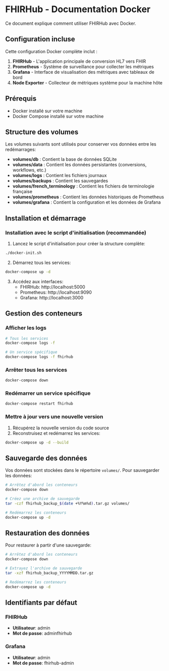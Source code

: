 # FHIRHub - Documentation Docker

Ce document explique comment utiliser FHIRHub avec Docker.

## Configuration incluse

Cette configuration Docker complète inclut :

1. **FHIRHub** - L'application principale de conversion HL7 vers FHIR
2. **Prometheus** - Système de surveillance pour collecter les métriques
3. **Grafana** - Interface de visualisation des métriques avec tableaux de bord
4. **Node Exporter** - Collecteur de métriques système pour la machine hôte

## Prérequis

- Docker installé sur votre machine
- Docker Compose installé sur votre machine

## Structure des volumes

Les volumes suivants sont utilisés pour conserver vos données entre les redémarrages:

- **volumes/db** : Contient la base de données SQLite
- **volumes/data** : Contient les données persistantes (conversions, workflows, etc.)
- **volumes/logs** : Contient les fichiers journaux
- **volumes/backups** : Contient les sauvegardes
- **volumes/french_terminology** : Contient les fichiers de terminologie française
- **volumes/prometheus** : Contient les données historiques de Prometheus
- **volumes/grafana** : Contient la configuration et les données de Grafana

## Installation et démarrage

### Installation avec le script d'initialisation (recommandée)

1. Lancez le script d'initialisation pour créer la structure complète:

```bash
./docker-init.sh
```

2. Démarrez tous les services:

```bash
docker-compose up -d
```

3. Accédez aux interfaces:
   - FHIRHub: http://localhost:5000
   - Prometheus: http://localhost:9090
   - Grafana: http://localhost:3000

## Gestion des conteneurs

### Afficher les logs

```bash
# Tous les services
docker-compose logs -f

# Un service spécifique
docker-compose logs -f fhirhub
```

### Arrêter tous les services

```bash
docker-compose down
```

### Redémarrer un service spécifique

```bash
docker-compose restart fhirhub
```

### Mettre à jour vers une nouvelle version

1. Récupérez la nouvelle version du code source
2. Reconstruisez et redémarrez les services:

```bash
docker-compose up -d --build
```

## Sauvegarde des données

Vos données sont stockées dans le répertoire `volumes/`. Pour sauvegarder les données:

```bash
# Arrêtez d'abord les conteneurs
docker-compose down

# Créez une archive de sauvegarde
tar -czf fhirhub_backup_$(date +%Y%m%d).tar.gz volumes/

# Redémarrez les conteneurs
docker-compose up -d
```

## Restauration des données

Pour restaurer à partir d'une sauvegarde:

```bash
# Arrêtez d'abord les conteneurs
docker-compose down

# Extrayez l'archive de sauvegarde
tar -xzf fhirhub_backup_YYYYMMDD.tar.gz

# Redémarrez les conteneurs
docker-compose up -d
```

## Identifiants par défaut

### FHIRHub
- **Utilisateur**: admin
- **Mot de passe**: adminfhirhub

### Grafana
- **Utilisateur**: admin
- **Mot de passe**: fhirhub-admin